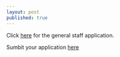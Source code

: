 ```yaml
---
layout: post
published: true
---
```


Click [here](https://docs.google.com/document/d/1DZwTvaGfVbbMzlpX1u2ylCrL7YVeBP0bASNu35EpmBI/edit?fbclid=IwAR2eWyMzlsxbur6_He0_Kz9-mbK171IMgQu2c-aTFrgBF2ERb7Q70Ff5nH4) for the general staff application.

Sumbit your application [here](https://docs.google.com/forms/d/e/1FAIpQLSe24orez7ai1nusljeaW_TeBxDQsm3FtQDoBMX62nqpwCi3WA/viewform)
